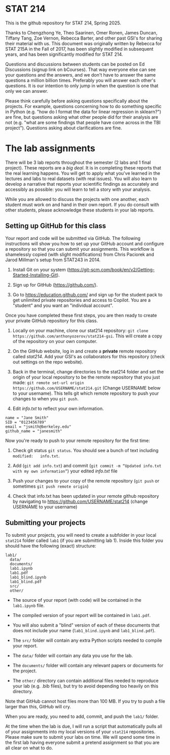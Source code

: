 # STAT 214

This is the github repository for STAT 214, Spring 2025.

Thanks to Chengzhong Ye, Theo Saarinen, Omer Ronen, James Duncan, Tiffany Tang, Zoe Vernon, Rebecca Barter, and other past GSI's for sharing their material with us. This document was originally written by Rebecca for STAT 215A in the Fall of 2017, has been slightly modified in subsequent years, and has been significantly modified for STAT 214.

Questions and discussions between students can be posted on Ed Discussions (signup link on bCourses). That way everyone else can see your questions and the answers, and we don't have to answer the same questions a million billion times. Preferably you will answer each other's questions. It is our intention to only jump in when the question is one that only we can answer.

Please think carefully before asking questions specifically about the projects. For example, questions concerning how to do something specific in Python (e.g. "how do I format the data for linear regression in sklearn?") are fine, but questions asking what other people did for their analysis are not (e.g. "what are some findings that people have come across in the TBI project"). Questions asking about clarifications are fine.

# The lab assignments

There will be 3 lab reports throughout the semester (2 labs and 1 final project). These reports are a *big deal*. It is in completing these reports that the real learning happens. You will get to apply what you've learned in the lectures and labs to real datasets (with real issues). You will also learn to develop a narrative that reports your scientific findings as accurately and accessibly as possible: you will learn to tell a story with your analysis.

While you are allowed to discuss the projects with one another, each student must work on and hand in their own report. If you do consult with other students, please acknowledge these students in your lab reports.

## Setting up GitHub for this class

Your report and code will be submitted via GitHub. The following instructions will show you how to set up your GitHub account and configure a repository so that you can submit your assignments. This workflow is shamelessly copied (with slight modifications) from Chris Paciorek and Jarod Millman's setup from STAT243 in 2014.

1. Install Git on your system (https://git-scm.com/book/en/v2/Getting-Started-Installing-Git).

1. Sign up for GitHub (https://github.com/).

1. Go to https://education.github.com/ and sign up for the student pack to get unlimited private repositories and access to Copilot. You are a "student" and you want an "individual account".

Once you have completed these first steps, you are then ready to create your private GitHub repository for this class.

1. Locally on your machine, clone our stat214 repository: `git clone https://github.com/anthonyozerov/stat214-gsi`. This will create a copy of the repository on your own computer.

1. On the GitHub website, log in and create a **private** remote repository called *stat214*. Add your GSI's as collaborators for this repository (check out settings on the repo website).

1. Back in the terminal, change directories to the stat214 folder and set the origin of your local repository to be the remote repository that you just made: `git remote set-url origin https://github.com/USERNAME/stat214.git` (Change USERNAME below to your username). This tells git which remote repository to push your changes to when you `git push`.

1. Edit *info.txt* to reflect your own information.

```
name = "Jane Smith"
SID = "0123456789"
email = "jsmith@berkeley.edu"
github_name = "janesmith"
```

Now you're ready to push to your remote repository for the first time:

1. Check git status `git status`. You should see a bunch of text including `modified:   info.txt`.

1. Add (`git add info.txt`) and commit (`git commit -m “Updated info.txt with my own information”`) your edited *info.txt* file

1. Push your changes to your copy of the remote repository (`git push` or sometimes `git push remote origin`)

1. Check that info.txt has been updated in your remote github repository by navigating to https://github.com/USERNAME/stat214 (change USERNAME to your username)

## Submitting your projects

To submit your projects, you will need to create a subfolder in your local `stat214` folder called `lab1` (if you are submitting lab 1). Inside this folder you should have the following (exact) structure:

```
lab1/
  data/
  documents/
  lab1.ipynb
  lab1.pdf
  lab1_blind.ipynb
  lab1_blind.pdf
  src/
  other/
```

- The source of your report (with code) will be contained in the `lab1.ipynb` file.

- The compiled version of your report will be contained in `lab1.pdf`.

- You will also submit a "blind" version of each of these documents that does not include your name (`lab1_blind.ipynb` and `lab1_blind.pdf`).

- The `src/` folder will contain any extra Python scripts needed to compile your report.

- The `data/` folder will contain any data you use for the lab.

- The `documents/` folder will contain any relevant papers or documents for the project.

- The `other/` directory can contain additional files needed to reproduce your lab (e.g. .bib files), but try to avoid depending too heavily on this directory.

Note that GitHub cannot host files more than 100 MB. If you try to push a file larger than this, GitHub will cry.

When you are ready, you need to add, commit, and push the `lab1/` folder.

At the time when the lab is due, I will run a script that automatically pulls all of your assignments into my local versions of your `stat214` repositories. Please make sure to submit your labs on time. We will spend some time in the first lab having everyone submit a pretend assignment so that you are all clear on what to do.
